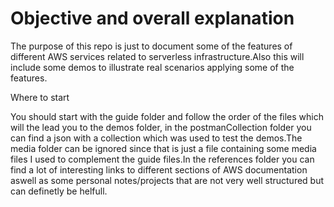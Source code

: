 Objective and overall explanation
=================================
The purpose of this repo is just to document some of the features of different AWS services related to
serverless infrastructure.Also this will include some demos to illustrate real scenarios applying some of 
the features.

Where to start

You should start with the guide folder and follow the order of the files which will the lead you to the demos
folder, in the postmanCollection folder you can find a json with a collection which was used to test the demos.The media folder can be ignored since that is just a file containing some media files I used to complement the guide files.In the references folder you can find a lot of interesting links to different sections of AWS documentation aswell as some personal notes/projects that are not very well structured but can definetly be helfull.